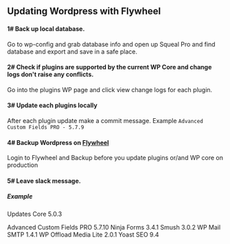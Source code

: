 ## Updating Wordpress with Flywheel

#### 1# Back up local database.
Go to wp-config and grab database info and open up Squeal Pro and find database and export and save in a safe place.

#### 2# Check if plugins are supported by the current WP Core and change logs don't raise any conflicts.
Go into the plugins WP page and click view change logs for each plugin.

#### 3# Update each plugins locally
After each plugin update make a commit message.
Example `Advanced Custom Fields PRO - 5.7.9`

#### 4# Backup Wordpress on [Flywheel](https://app.getflywheel.com/)
Login to Flywheel and Backup before you update plugins or/and WP core on production

#### 5# Leave slack message.
##### Example
Updates
Core 5.0.3

Advanced Custom Fields PRO 5.7.10
Ninja Forms 3.4.1
Smush 3.0.2
WP Mail SMTP 1.4.1
WP Offload Media Lite 2.0.1
Yoast SEO 9.4
